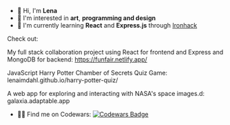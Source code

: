 - 👋 Hi, I'm **Lena**
- 👀 I'm interested in **art**, **programming and design**
- 🌱 I'm currently learning **React** and **Express.js** through [Ironhack](https://www.ironhack.com)

Check out:

My full stack collaboration project using React for frontend and Express and MongoDB for backend:
  https://funfair.netlify.app/ 

JavaScript Harry Potter Chamber of Secrets Quiz Game:
  lenaimdahl.github.io/harry-potter-quiz/

A web app for exploring and interacting with NASA's space images.d:
  galaxia.adaptable.app 

  - 👩‍🎓 Find me on Codewars: [![Codewars Badge](https://www.codewars.com/users/lenaimdahl/badges/micro)](https://www.codewars.com/users/lenaimdahl)
